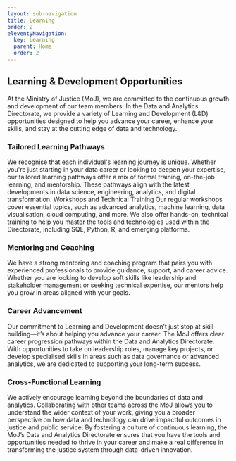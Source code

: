 ```yaml
---
layout: sub-navigation
title: Learning
order: 2
eleventyNavigation:
  key: Learning
  parent: Home
  order: 2
---
```


## Learning & Development Opportunities



At the Ministry of Justice (MoJ), we are committed to the continuous growth and development of our team members. In the Data and Analytics Directorate, we provide a variety of Learning and Development (L&D) opportunities designed to help you advance your career, enhance your skills, and stay at the cutting edge of data and technology.



### Tailored Learning Pathways
We recognise that each individual's learning journey is unique. Whether you're just starting in your data career or looking to deepen your expertise, our tailored learning pathways offer a mix of formal training, on-the-job learning, and mentorship. These pathways align with the latest developments in data science, engineering, analytics, and digital transformation.
Workshops and Technical Training
Our regular workshops cover essential topics, such as advanced analytics, machine learning, data visualisation, cloud computing, and more. We also offer hands-on, technical training to help you master the tools and technologies used within the Directorate, including SQL, Python, R, and emerging platforms.


### Mentoring and Coaching
We have a strong mentoring and coaching program that pairs you with experienced professionals to provide guidance, support, and career advice. Whether you are looking to develop soft skills like leadership and stakeholder management or seeking technical expertise, our mentors help you grow in areas aligned with your goals.

### Career Advancement
Our commitment to Learning and Development doesn’t just stop at skill-building—it’s about helping you advance your career. The MoJ offers clear career progression pathways within the Data and Analytics Directorate. With opportunities to take on leadership roles, manage key projects, or develop specialised skills in areas such as data governance or advanced analytics, we are dedicated to supporting your long-term success.

### Cross-Functional Learning
We actively encourage learning beyond the boundaries of data and analytics. Collaborating with other teams across the MoJ allows you to understand the wider context of your work, giving you a broader perspective on how data and technology can drive impactful outcomes in justice and public service.
By fostering a culture of continuous learning, the MoJ’s Data and Analytics Directorate ensures that you have the tools and opportunities needed to thrive in your career and make a real difference in transforming the justice system through data-driven innovation.
